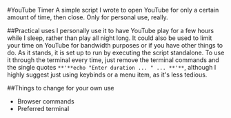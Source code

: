 #YouTube Timer
A simple script I wrote to open YouTube for only a certain amount of time, then close. Only for personal use, really.

##Practical uses
I personally use it to have YouTube play for a few hours while I sleep, rather than play all night long. It could also be used to limit your time on YouTube for bandwidth purposes or if you have other things to do.
As it stands, it is set up to run by executing the script standalone. To use it through the terminal every time, just remove the terminal commands and the single quotes `**'**echo "Enter duration ... " ... **'**`, although I highly suggest just using keybinds or a menu item, as it's less tedious.

##Things to change for your own use
- Browser commands
- Preferred terminal

